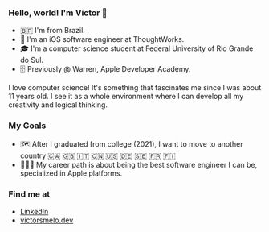 ### Hello, world! I'm Victor 👋

* 🇧🇷 I'm from Brazil.
* 📱 I'm an iOS software engineer at ThoughtWorks.
* 🎓 I'm a computer science student at Federal University of Rio Grande do Sul.
* 🗄 Previously @ Warren, Apple Developer Academy.

I love computer science! It's something that fascinates me since I was about 11 years old. I see it as a whole environment where I can develop all my creativity and logical thinking.

### My Goals
* 🗺 After I graduated from college (2021), I want to move to another country 🇨🇦 🇬🇧 🇮🇹 🇨🇳 🇺🇸 🇩🇪 🇸🇪 🇫🇷 🇫🇮 
* 👨🏻‍💻 My career path is about being the best software engineer I can be, specialized in Apple platforms.


### Find me at
* [LinkedIn](https://www.linkedin.com/in/vsmelo/)
* [victorsmelo.dev](http://victorsmelo.dev)
<!--
**vctrsmelo/vctrsmelo** is a ✨ _special_ ✨ repository because its `README.md` (this file) appears on your GitHub profile.

Here are some ideas to get you started:

- 🔭 I’m currently working on ...
- 🌱 I’m currently learning ...
- 👯 I’m looking to collaborate on ...
- 🤔 I’m looking for help with ...
- 💬 Ask me about ...
- 📫 How to reach me: ...
- 😄 Pronouns: ...
- ⚡ Fun fact: ...
-->
